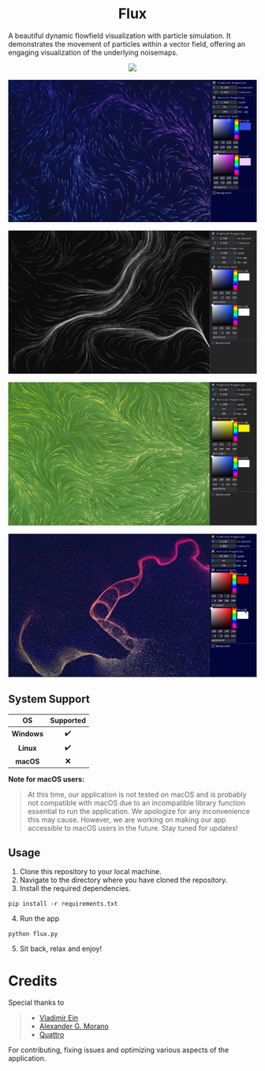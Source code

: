 ﻿<h1 align='center'>Flux</h1>
A beautiful dynamic flowfield visualization with particle simulation. It demonstrates the movement of particles within a vector field, offering an engaging visualization of the underlying noisemaps.
<p align='center'>
    <img src='assets\flux4-gif.gif'>
</p>
<p align='center'>
    <img src='assets\flux1.png'>
</p>
<p align='center'>
    <img src='assets\flux2.png'>
</p>
<p align='center'>
    <img src='assets\flux3.png'>
</p>
<p align='center'>
    <img src='assets\flux5.png'>
</p>

## System Support
|     OS    | Supported |
|   :---:   |   :---:   |
|**Windows**|    ✔️    |
| **Linux** |    ✔️    |
| **macOS** |    ❌    |

**Note for macOS users:**
> At this time, our application is not tested on macOS and is probably not compatible with macOS due to an incompatible library function essential to run the application. We apologize for any inconvenience this may cause. However, we are working on making our app accessible to macOS users in the future. Stay tuned for updates!



## Usage

1. Clone this repository to your local machine.
2. Navigate to the directory where you have cloned the repository.
3. Install the required dependencies.

```shell
pip install -r requirements.txt
```

4. Run the app

```shell
python flux.py
```

5. Sit back, relax and enjoy!

# Credits

Special thanks to

> - [Vladimir Ein](https://github.com/v-ein)
> - [Alexander G. Morano](https://github.com/Amorano)
> - [Quattro](https://github.com/QuattroMusic)

For contributing, fixing issues and optimizing various aspects of the application.
